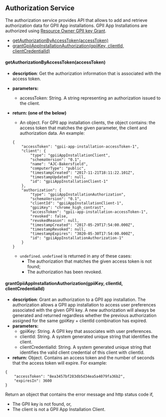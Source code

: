 ## Authorization Service

The authorization service provides API that allows to add and retrieve authorization data for GPII App installations. GPII App Installations are authorized using [Resource Owner GPII key Grant](https://wiki.gpii.net/w/GPII_OAuth_2_Guide#Resource_Owner_GPII_Key_Grant).

* [getAuthorizationByAccessToken(accessToken)](#getauthorizationbyaccesstokenaccesstoken)
* [grantGpiiAppInstallationAuthorization(gpiiKey, clientId, clientCredentialId)](#grantgpiiappinstallationauthorizationgpiikey-clientid-clientcredentialid)

#### getAuthorizationByAccessToken(accessToken)
* **description**: Get the authorization information that is associated with the access token.
* **parameters:**
    * accessToken: String. A string representing an authorization issued to the
client.
* **return: (one of the below)**
    * An object. For GPII app installation clients, the object contains: the access token that matches the given parameter, the client and authorization data. An example:
    ```
    {
        "accessToken": "gpii-app-installation-accessToken-1",
        "client": {
            "type": "gpiiAppInstallationClient",
            "schemaVersion": "0.1",
            "name": "AJC-Bakersfield",
            "computerType": "public",
            "timestampCreated": "2017-11-21T18:11:22.101Z",
            "timestampUpdated": null,
            "id": "gpiiAppInstallationClient-1"
        },
        "authorization": {
            "type": "gpiiAppInstallationAuthorization",
            "schemaVersion": "0.1",
            "clientId": "gpiiAppInstallationClient-1",
            "gpiiKey": "chrome_high_contrast",
            "accessToken": "gpii-app-installation-accessToken-1",
            "revoked": false,
            "revokedReason": null,
            "timestampCreated": "2017-05-29T17:54:00.000Z",
            "timestampRevoked": null,
            "timestampExpires": "3020-05-30T17:54:00.000Z",
            "id": "gpiiAppInstallationAuthorization-1"
        }
    }
    ```

    * `undefined`. `undefined` is returned in any of these cases:
        - The authorization that matches the given access token is not found;
        - The authorization has been revoked.

#### grantGpiiAppInstallationAuthorization(gpiiKey, clientId, clientCredentialId)
* **description**: Grant an authorization to a GPII app installation. The authorization allows a GPII app installation to access user preferences associated with the given GPII key. A new authorization will always be generated and returned regardless whether the previous authorization assigned for the same gpiiKey + clientId combination has expired.
* **parameters:**
    * gpiiKey: String. A GPII key that associates with user preferences.
    * clientId: String. A system generated unique string that identifies the client.
    * clientCredentialId: String. A system generated unique string that identifies the valid client credential of this client with clientId.
* **return:** Object. Contains an access token and the number of seconds that the access token will expire. For example:
```
{
    "accessToken": "8ea3457bf283db5d34ea5a4079fa36b2",
    "expiresIn": 3600
}
```
Return an object that contains the error message and http status code if,
+ The GPII key is not found, or,
+ The client is not a GPII App Installation Client.
